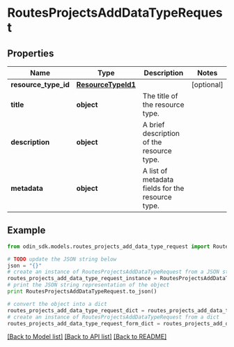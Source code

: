 # RoutesProjectsAddDataTypeRequest


## Properties

Name | Type | Description | Notes
------------ | ------------- | ------------- | -------------
**resource_type_id** | [**ResourceTypeId1**](ResourceTypeId1.md) |  | [optional] 
**title** | **object** | The title of the resource type. | 
**description** | **object** | A brief description of the resource type. | 
**metadata** | **object** | A list of metadata fields for the resource type. | 

## Example

```python
from odin_sdk.models.routes_projects_add_data_type_request import RoutesProjectsAddDataTypeRequest

# TODO update the JSON string below
json = "{}"
# create an instance of RoutesProjectsAddDataTypeRequest from a JSON string
routes_projects_add_data_type_request_instance = RoutesProjectsAddDataTypeRequest.from_json(json)
# print the JSON string representation of the object
print RoutesProjectsAddDataTypeRequest.to_json()

# convert the object into a dict
routes_projects_add_data_type_request_dict = routes_projects_add_data_type_request_instance.to_dict()
# create an instance of RoutesProjectsAddDataTypeRequest from a dict
routes_projects_add_data_type_request_form_dict = routes_projects_add_data_type_request.from_dict(routes_projects_add_data_type_request_dict)
```
[[Back to Model list]](../README.md#documentation-for-models) [[Back to API list]](../README.md#documentation-for-api-endpoints) [[Back to README]](../README.md)


